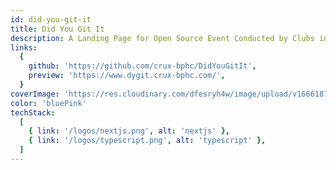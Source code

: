 ```yaml
---
id: did-you-git-it
title: Did You Git It
description: A Landing Page for Open Source Event Conducted by Clubs in BPHC.
links:
  {
    github: 'https://github.com/crux-bphc/DidYouGitIt',
    preview: 'https://www.dygit.crux-bphc.com/',
  }
coverImage: 'https://res.cloudinary.com/dfesryh4w/image/upload/v1666187838/portfolio/did-you-git-it.png'
color: 'bluePink'
techStack:
  [
    { link: '/logos/nextjs.png', alt: 'nextjs' },
    { link: '/logos/typescript.png', alt: 'typescript' },
  ]
---
```

